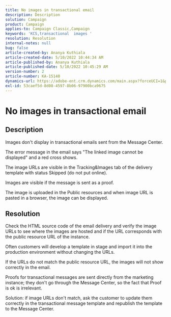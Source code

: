 ```yaml
---
title: No images in transactional email
description: Description
solution: Campaign
product: Campaign
applies-to: Campaign Classic,Campaign
keywords: 'KCS,transactional  images '
resolution: Resolution
internal-notes: null
bug: false
article-created-by: Ananya Kuthiala
article-created-date: 5/10/2022 10:44:34 AM
article-published-by: Ananya Kuthiala
article-published-date: 5/10/2022 10:45:29 AM
version-number: 2
article-number: KA-15140
dynamics-url: https://adobe-ent.crm.dynamics.com/main.aspx?forceUCI=1&pagetype=entityrecord&etn=knowledgearticle&id=4350be2b-4ed0-ec11-a7b5-0022480a8e40
exl-id: 53caef5d-8d08-4597-8b06-97900bca9675
---
```

# No images in transactional email

## Description


Images don't display in transactional emails sent from the Message Center.

The error message in the email says "The linked image cannot be displayed" and a red cross shows.

The image URLs are visible in the Tracking&Images tab of the delivery template with status Skipped (do not put online).

Images are visible if the message is sent as a proof.

The image is uploaded in the Public resources and when image URL is pasted in a browser, the image can be displayed.


## Resolution


Check the HTML source code of the email delivery and verify the image URLs to see where the images are hosted and if the URL corresponds with the public resource URL of the instance.

Often customers will develop a template in stage and import it into the production environment without changing the URLs.

If the URLs do not match the public resource URL, the images will not show correctly in the email.

Proofs for transactional messages are sent directly from the marketing instance; they don't go through the Message Center, so the fact that Proof is ok is irrelevant.

Solution: if image URLs don't match, ask the customer to update them correctly in the transactional message template and republish the template to the Message Center.
